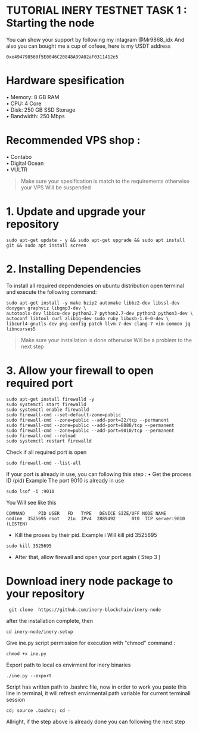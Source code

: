 # TUTORIAL INERY TESTNET TASK 1 : Starting the node
You can show your support by following my intagram @Mr9868_idx
And also you can bought me a cup of cofeee, here is my USDT address
```
0xe494798560f5E0046C20848A99A02aF0311412e5
```
# Hardware spesification
  • Memory: 8 GB RAM \
  • CPU: 4 Core \
  • Disk: 250 GB SSD Storage \
  • Bandwidth: 250 Mbps 
# Recommended VPS shop :
  • Contabo \
  • Digital Ocean \
  • VULTR
> Make sure your spesification is match to the requirements otherwise your VPS Will be suspended
# 1. Update and upgrade your repository
```
sudo apt-get update - y && sudo apt-get upgrade && sudo apt install git && sudo apt install screen
```
# 2. Installing Dependencies
To install all required dependencies on ubuntu distribution open terminal and execute the following command:
```
sudo apt-get install -y make bzip2 automake libbz2-dev libssl-dev doxygen graphviz libgmp3-dev \
autotools-dev libicu-dev python2.7 python2.7-dev python3 python3-dev \
autoconf libtool curl zlib1g-dev sudo ruby libusb-1.0-0-dev \
libcurl4-gnutls-dev pkg-config patch llvm-7-dev clang-7 vim-common jq libncurses5
```
> Make sure your installation is done otherwise Will be a problem to the next step
# 3. Allow your firewall to open required port
```
sudo apt-get install firewalld -y
sudo systemctl start firewalld
sudo systemctl enable firewalld
sudo firewall-cmd --set-default-zone=public
sudo firewall-cmd --zone=public --add-port=22/tcp --permanent
sudo firewall-cmd --zone=public --add-port=8888/tcp --permanent
sudo firewall-cmd --zone=public --add-port=9010/tcp --permanent
sudo firewall-cmd --reload
sudo systemctl restart firewalld
```
Check if all required port is open
```
sudo firewall-cmd --list-all
```
If your port is already in use, you can following this step :
 • Get the process ID (pid)
Example The port 9010 is already in use
```
sudo lsof -i :9010
```
You Will see like this 
```
COMMAND     PID USER   FD   TYPE   DEVICE SIZE/OFF NODE NAME
nodine  3525695 root   21u  IPv4  2889492      0t0  TCP server:9010 (LISTEN)
```
  * Kill the proses by their pid.
Example i Will kill pid 3525695
```
sudo kill 3525695
```
  * After that, allow firewall and open your port again ( Step 3 )
# Download inery node package to your repository
```
 git clone  https://github.com/inery-blockchain/inery-node
```
after the installation complete, then
```
cd inery-node/inery.setup
```
Give ine.py script permission for execution with "chmod" command :
```
chmod +x ine.py
```
Export path to local os envirment for inery binaries
```
./ine.py --export
```
Script has written path to .bashrc file, now in order to work you paste this line in terminal, it will refresh envirmental path variable for current terminall session
```
cd; source .bashrc; cd -
```
Allright, if the step above is already done you can following the next step


